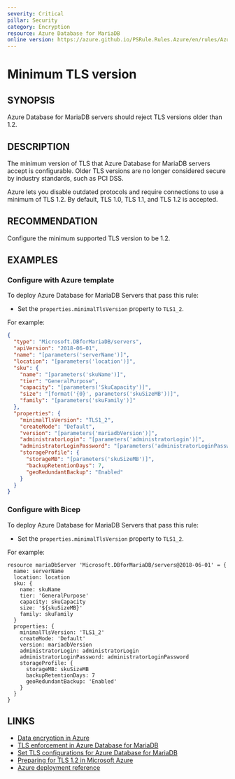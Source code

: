 ```yaml
---
severity: Critical
pillar: Security
category: Encryption
resource: Azure Database for MariaDB
online version: https://azure.github.io/PSRule.Rules.Azure/en/rules/Azure.MariaDB.MinTLS/
---
```


# Minimum TLS version

## SYNOPSIS

Azure Database for MariaDB servers should reject TLS versions older than 1.2.

## DESCRIPTION

The minimum version of TLS that Azure Database for MariaDB servers accept is configurable.
Older TLS versions are no longer considered secure by industry standards, such as PCI DSS.

Azure lets you disable outdated protocols and require connections to use a minimum of TLS 1.2.
By default, TLS 1.0, TLS 1.1, and TLS 1.2 is accepted.

## RECOMMENDATION

Configure the minimum supported TLS version to be 1.2.

## EXAMPLES

### Configure with Azure template

To deploy Azure Database for MariaDB Servers that pass this rule:

- Set the `properties.minimalTlsVersion` property to `TLS1_2`.

For example:

```json
{
  "type": "Microsoft.DBforMariaDB/servers",
  "apiVersion": "2018-06-01",
  "name": "[parameters('serverName')]",
  "location": "[parameters('location')]",
  "sku": {
    "name": "[parameters('skuName')]",
    "tier": "GeneralPurpose",
    "capacity": "[parameters('SkuCapacity')]",
    "size": "[format('{0}', parameters('skuSizeMB'))]",
    "family": "[parameters('skuFamily')]"
  },
  "properties": {
    "minimalTlsVersion": "TLS1_2",
    "createMode": "Default",
    "version": "[parameters('mariadbVersion')]",
    "administratorLogin": "[parameters('administratorLogin')]",
    "administratorLoginPassword": "[parameters('administratorLoginPassword')]",
    "storageProfile": {
      "storageMB": "[parameters('skuSizeMB')]",
      "backupRetentionDays": 7,
      "geoRedundantBackup": "Enabled"
    }
  }
}
```

### Configure with Bicep

To deploy Azure Database for MariaDB Servers that pass this rule:

- Set the `properties.minimalTlsVersion` property to `TLS1_2`.

For example:

```bicep
resource mariaDbServer 'Microsoft.DBforMariaDB/servers@2018-06-01' = {
  name: serverName
  location: location
  sku: {
    name: skuName
    tier: 'GeneralPurpose'
    capacity: skuCapacity
    size: '${skuSizeMB}' 
    family: skuFamily
  }
  properties: {
    minimalTlsVersion: 'TLS1_2'
    createMode: 'Default'
    version: mariadbVersion
    administratorLogin: administratorLogin
    administratorLoginPassword: administratorLoginPassword
    storageProfile: {
      storageMB: skuSizeMB
      backupRetentionDays: 7
      geoRedundantBackup: 'Enabled'
    }
  }
}
```

## LINKS

- [Data encryption in Azure](https://learn.microsoft.com/azure/architecture/framework/security/design-storage-encryption#data-in-transit)
- [TLS enforcement in Azure Database for MariaDB](https://learn.microsoft.com/azure/mariadb/concepts-ssl-connection-security#tls-enforcement-in-azure-database-for-mariadb)
- [Set TLS configurations for Azure Database for MariaDB](https://learn.microsoft.com/azure/mariadb/howto-tls-configurations)
- [Preparing for TLS 1.2 in Microsoft Azure](https://azure.microsoft.com/updates/azuretls12/)
- [Azure deployment reference](https://learn.microsoft.com/azure/templates/microsoft.dbformariadb/servers)
